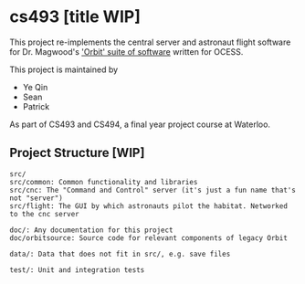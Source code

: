 # cs493 [title WIP]

This project re-implements the central server and astronaut flight software for
Dr. Magwood's
['Orbit' suite of software](http://www.wiki.spacesim.org/index.php/Orbit)
written for OCESS.

This project is maintained by
- Ye Qin
- Sean
- Patrick

As part of CS493 and CS494, a final year project course at Waterloo.

## Project Structure [WIP]

```
src/
src/common: Common functionality and libraries
src/cnc: The "Command and Control" server (it's just a fun name that's not "server")
src/flight: The GUI by which astronauts pilot the habitat. Networked to the cnc server

doc/: Any documentation for this project
doc/orbitsource: Source code for relevant components of legacy Orbit

data/: Data that does not fit in src/, e.g. save files

test/: Unit and integration tests
```

